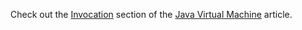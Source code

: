 Check out the [Invocation](../java_virtual_machine#invocation.md) section of the [Java Virtual Machine](../java_virtual_machine.md) article.
